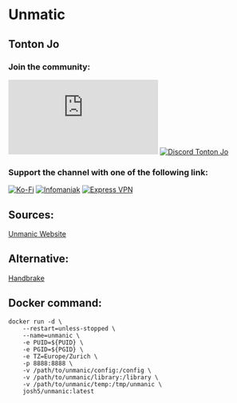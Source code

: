 # Unmatic

## Tonton Jo  
### Join the community:
[![Youtube channel](https://github-readme-youtube-stats.herokuapp.com/subscribers/index.php?id=UCnED3K6K5FDUp-x_8rwpsZw&key=AIzaSyA3ivqywNPQz0xFZBHfPDKzh1jFH5qGD_g)](http://youtube.com/channel/UCnED3K6K5FDUp-x_8rwpsZw?sub_confirmation=1)
[![Discord Tonton Jo](https://badgen.net/discord/members/h6UcpwfGuJ?label=Discord%20Tonton%20Jo%20&icon=discord)](https://discord.gg/h6UcpwfGuJ)
### Support the channel with one of the following link:
[![Ko-Fi](https://badgen.net/badge/Buy%20me%20a%20Coffee/Link?icon=buymeacoffee)](https://ko-fi.com/tontonjo)
[![Infomaniak](https://badgen.net/badge/Infomaniak/Affiliated%20link?icon=K)](https://www.infomaniak.com/goto/fr/home?utm_term=6151f412daf35)
[![Express VPN](https://badgen.net/badge/Express%20VPN/Affiliated%20link?icon=K)](https://www.xvuslink.com/?a_fid=TontonJo)  
## Sources: 
[Unmanic Website](https://github.com/Unmanic/unmanic)  

## Alternative: 
[Handbrake](https://www.youtube.com/watch?v=dkpm3dGTi-I)  

## Docker command:  
```shell
docker run -d \
    --restart=unless-stopped \
    --name=unmanic \
    -e PUID=${PUID} \
    -e PGID=${PGID} \
    -e TZ=Europe/Zurich \
    -p 8888:8888 \
    -v /path/to/unmanic/config:/config \
    -v /path/to/unmanic/library:/library \
    -v /path/to/unmanic/temp:/tmp/unmanic \
    josh5/unmanic:latest
```
